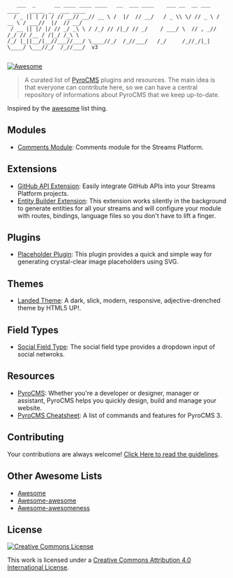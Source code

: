 ```
   ___  _      __ ____ ____ ____   __  ___ ____    ___ __  __ ___   ____   _____ __  ___ ____
  / _ || | /| / // __// __// __ \ /  |/  // __/   / _ \\ \/ // _ \ / __ \ / ___//  |/  // __/
 / __ || |/ |/ // _/ _\ \ / /_/ // /|_/ // _/    / ___/ \  // , _// /_/ // /__ / /|_/ /_\ \  
/_/ |_||__/|__//___//___/ \____//_/  /_//___/   /_/     /_//_/|_| \____/ \___//_/  /_//___/  v3
                                                                                                                                                                                                                                                           
```

[![Awesome](https://cdn.rawgit.com/sindresorhus/awesome/d7305f38d29fed78fa85652e3a63e154dd8e8829/media/badge.svg)](https://github.com/sindresorhus/awesome)

> A curated list of [PyroCMS](https://www.pyrocms.com/) plugins and resources. The main idea is that everyone can contribute here, so we can have a central repository of informations about PyroCMS that we keep up-to-date.

Inspired by the [awesome](https://github.com/sindresorhus/awesome) list thing.

## Modules

- [Comments Module](https://github.com/anomalylabs/comments-module): Comments module for the Streams Platform.

## Extensions

- [GitHub API Extension](https://github.com/anomalylabs/github_api-extension): Easily integrate GitHub APIs into your Streams Platform projects.
- [Entity Builder Extension](https://github.com/websemantics/entity_builder-extension): This extension works silently in the background to generate entities for all your streams and will configure your module with routes, bindings, language files so you don't have to lift a finger.

## Plugins
- [Placeholder Plugin](https://github.com/websemantics/placeholder-plugin): This plugin provides a quick and simple way for generating crystal-clear image placeholders using SVG.

## Themes

- [Landed Theme](https://github.com/anomalylabs/landed-theme): A dark, slick, modern, responsive, adjective-drenched theme by HTML5 UP!.

## Field Types
- [Social Field Type](https://github.com/websemantics/social-field_type): The social field type provides a dropdown input of social netwroks.

## Resources

- [PyroCMS](https://www.pyrocms.com): Whether you're a developer or designer, manager or assistant, PyroCMS helps you quickly design, build and manage your website.
- [PyroCMS Cheatsheet](http://websemantics.github.io/pyrocms-cheatsheet/): A list of commands and features for PyroCMS 3.

## Contributing

Your contributions are always welcome! [Click Here to read the guidelines](https://github.com/websemantics/awesome-pyrocms/blob/master/contributing.md).

## Other Awesome Lists

* [Awesome](https://github.com/sindresorhus/awesome)
* [Awesome-awesome](https://github.com/emijrp/awesome-awesome)
* [Awesome-awesomeness](https://github.com/bayandin/awesome-awesomeness)

## License

[![Creative Commons License](http://i.creativecommons.org/l/by/4.0/88x31.png)](http://creativecommons.org/licenses/by/4.0/)

This work is licensed under a [Creative Commons Attribution 4.0 International License](http://creativecommons.org/licenses/by/4.0/).

